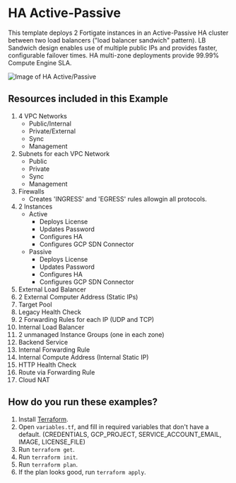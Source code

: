 # HA Active-Passive

This template deploys 2 Fortigate instances in an Active-Passive HA cluster between two load balancers ("load balancer sandwich" pattern). LB Sandwich design enables use of multiple public IPs and provides faster, configurable failover times. HA multi-zone deployments provide 99.99% Compute Engine SLA.

![Image of HA Active/Passive](//GCP/examples/ha-active-passive-lb-sandwich/HA-A-P-Sandwich.png)

## Resources included in this Example

1. 4 VPC Networks
    - Public/Internal
    - Private/External
    - Sync
    - Management
1. Subnets for each VPC Network
    - Public
    - Private
    - Sync
    - Management
1. Firewalls
    - Creates 'INGRESS' and 'EGRESS' rules allowgin all protocols.
1. 2 Instances
    - Active
        - Deploys License
        - Updates Password
        - Configures HA
        - Configures GCP SDN Connector
    - Passive
        - Deploys License
        - Updates Password
        - Configures HA
        - Configures GCP SDN Connector
1. External Load Balancer
1. 2 External Computer Address (Static IPs)
1. Target Pool
1. Legacy Health Check
1. 2 Forwarding Rules for each IP (UDP and TCP)
1. Internal Load Balancer
1. 2 unmanaged Instance Groups (one in each zone)
1. Backend Service
1. Internal Forwarding Rule
1. Internal Compute Address (Internal Static IP)
1. HTTP Health Check
1. Route via Forwarding Rule
1. Cloud NAT

## How do you run these examples?

1. Install [Terraform](https://www.terraform.io/).
1. Open `variables.tf`,  and fill in required variables that don't have a default. (CREDENTIALS, GCP_PROJECT, SERVICE_ACCOUNT_EMAIL, IMAGE, LICENSE_FILE)
1. Run `terraform get`.
1. Run `terraform init`.
1. Run `terraform plan`.
1. If the plan looks good, run `terraform apply`.
